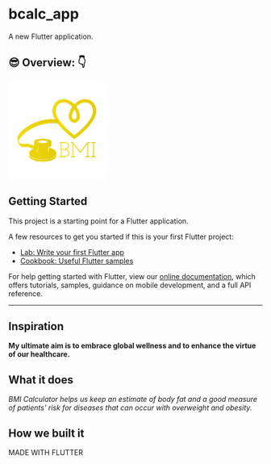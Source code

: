 # bcalc_app

A new Flutter application.


 ## :sunglasses:  Overview: :point_down:

 <img src="https://github.com/tharunc/bcalc_app/blob/master/android/app/src/main/res/mipmap-xxxhdpi/ic_launcher.png"/> <br>



## Getting Started

This project is a starting point for a Flutter application.

A few resources to get you started if this is your first Flutter project:

- [Lab: Write your first Flutter app](https://flutter.dev/docs/get-started/codelab)
- [Cookbook: Useful Flutter samples](https://flutter.dev/docs/cookbook)

For help getting started with Flutter, view our
[online documentation](https://flutter.dev/docs), which offers tutorials,
samples, guidance on mobile development, and a full API reference.


---

## Inspiration
**My ultimate aim is to embrace global wellness and to enhance the virtue of our healthcare.**

## What it does

*BMI Calculator helps us keep an estimate of body fat and a good measure of patients' risk for diseases that can occur with overweight and obesity.*

## How we built it

MADE WITH FLUTTER

